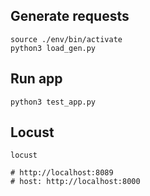 ## Generate requests
```
source ./env/bin/activate
python3 load_gen.py
```
## Run app
```
python3 test_app.py
```
## Locust
```
locust

# http://localhost:8089
# host: http://localhost:8000
```